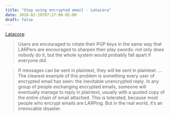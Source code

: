 ```yaml
---
title: "Stop using encrypted email - Latacora"
date: 2020-02-20T07:27:00-05:00
draft: false
---
```


[Latacora](https://latacora.micro.blog/2020/02/19/stop-using-encrypted.html):

> Users are encouraged to rotate their PGP keys in the same way that LARPers are encouraged to sharpen their play swords: not only does nobody do it, but the whole system would probably fall apart if everyone did.

<!--quoteend-->

> If messages can be sent in plaintext, they will be sent in plaintext.
> ...
> The clearest example of this problem is something every user of encrypted email has seen: the inevitable unencrypted reply. In any group of people exchanging encrypted emails, someone will eventually manage to reply in plaintext, usually with a quoted copy of the entire chain of email attached. This is tolerated, because most people who encrypt emails are LARPing. But in the real world, it’s an irrevocable disaster.
